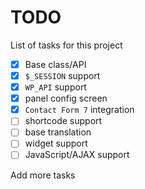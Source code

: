 # TODO

 List of tasks for this project

  - [x] Base class/API
  - [x] `$_SESSION` support
  - [x] `WP_API` support
  - [x] panel config screen
  - [x] `Contact Form 7` integration
  - [ ] shortcode support
  - [ ] base translation
  - [ ] widget support
  - [ ] JavaScript/AJAX support

Add more tasks

